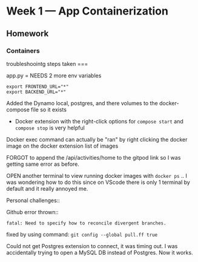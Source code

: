 # Week 1 — App Containerization

## Homework

### Containers


troubleshoointg steps taken ===

app.py = NEEDS 2 more env variables

```
export FRONTEND_URL="*"
export BACKEND_URL="*"
```

Added the Dynamo local, postgres, and there volumes to the docker-compose file so it exists


- Docker extension with the right-click options for `compose start` and `compose stop` is very helpful

Docker exec command can actually be "ran" by right clicking the docker image on the docker extension list of images

FORGOT to append the /api/activities/home to the gitpod link so I was getting same error as before.

OPEN another terminal to view running docker images with `docker ps` .. I was wondering how to do this since on VScode there is only 1 terminal by default and it really annoyed me.

Personal challenges::

Github error thrown::

`fatal: Need to specify how to reconcile divergent branches.`

fixed by using command: `git config --global pull.ff true`

Could not get Postgres extension to connect, it was timing out. I was accidentally trying to open a MySQL DB instead of Postgres. Now it works.

